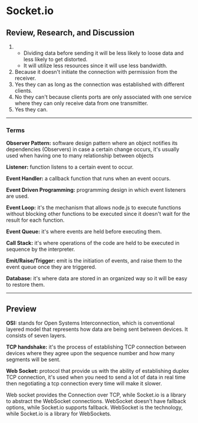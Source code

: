 # Socket.io

## Review, Research, and Discussion

1. 
   * Dividing data before sending it will be less likely to loose data and less likely to get distorted.
   * It will utilize less resources since it will use less bandwidth.
2. Because it doesn't initiate the connection with permission from the receiver.
3. Yes they can as long as the connection was established with different clients.
4. No they can't because clients ports are only associated with one service where they can only receive data from one transmitter.
5. Yes they can.

<hr>

### Terms

**Observer Pattern:** software design pattern where an object notifies its dependencies (Observers) in case a certain change occurs, it's usually used when having one to many relationship between objects

**Listener:** function listens to a certain event to occur.

**Event Handler:** a callback function that runs when an event occurs.

**Event Driven Programming:** programming design in which event listeners are used.

**Event Loop:** it's the mechanism that allows node.js to execute functions without blocking other functions to be executed since it doesn't wait for the result for each function.

**Event Queue:** it's where events are held before executing them.

**Call Stack:** it's where operations of the code are held to be executed in sequence by the interpreter.

**Emit/Raise/Trigger:** emit is the initiation of events, and raise them to the event queue once they are triggered.

**Database:** it's where data are stored in an organized way so it will be easy to restore them.

<hr>

## Preview

**OSI:** stands for Open Systems Interconnection, which is conventional layered model that represents how data are being sent between devices. It consists of seven layers.

**TCP handshake:** it's the process of establishing TCP connection between devices where they agree upon the sequence number and how many segments will be sent.

**Web Socket:** protocol that provide us with the ability of establishing duplex TCP connection, it's used when you need to send a lot of data in real time then negotiating a tcp connection every time will make it slower. 

Web socket provides the Connection over TCP, while Socket.io is a library to abstract the WebSocket connections. WebSocket doesn't have fallback options, while Socket.io supports fallback. WebSocket is the technology, while Socket.io is a library for WebSockets.
